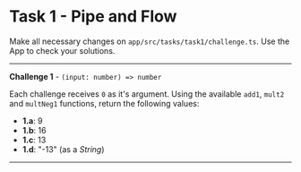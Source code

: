 # Task 1 - Pipe and Flow

Make all necessary changes on `app/src/tasks/task1/challenge.ts`.
Use the App to check your solutions.

---

**Challenge 1** - `(input: number) => number`

Each challenge receives `0` as it's argument. Using the available `add1`, `mult2` and `multNeg1` functions, return the following values:

- **1.a**: 9
- **1.b**: 16
- **1.c**: 13
- **1.d**: "-13" (as a _String_)

---
